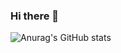 ### Hi there 👋
![Anurag's GitHub stats](https://github-readme-stats.vercel.app/api?username=pork1375&show_icons=true&theme=radical)
